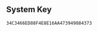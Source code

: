 ## System Key

`34C3466ED88F4E8E16AA473949884373`

<!--
## Support or Contact

- [open an issue](https://github.com/Velocet/iown-homecontrol/issues/)
- [twitter](https://twitter.com/velocet)
- etc.
-->
